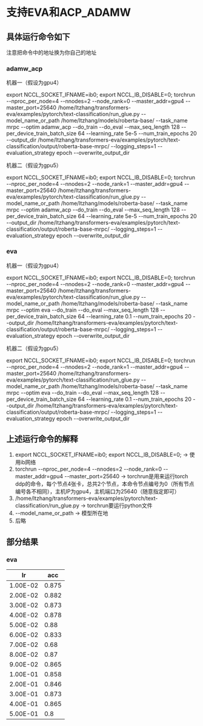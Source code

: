# 支持EVA和ACP_ADAMW

## 具体运行命令如下

注意把命令中的地址换为你自己的地址

### adamw_acp

机器一（假设为gpu4）

export NCCL_SOCKET_IFNAME=ib0; export NCCL_IB_DISABLE=0; torchrun --nproc_per_node=4 --nnodes=2 --node_rank=0 --master_addr=gpu4 --master_port=25640 /home/ltzhang/transformers-eva/examples/pytorch/text-classification/run_glue.py --model_name_or_path /home/ltzhang/models/roberta-base/ --task_name mrpc --optim adamw_acp --do_train --do_eval --max_seq_length 128 --per_device_train_batch_size 64 --learning_rate 5e-5 --num_train_epochs 20 --output_dir /home/ltzhang/transformers-eva/examples/pytorch/text-classification/output/roberta-base-mrpc/ --logging_steps=1 --evaluation_strategy epoch --overwrite_output_dir

机器二（假设为gpu5）

export NCCL_SOCKET_IFNAME=ib0; export NCCL_IB_DISABLE=0; torchrun --nproc_per_node=4 --nnodes=2 --node_rank=1 --master_addr=gpu4 --master_port=25640 /home/ltzhang/transformers-eva/examples/pytorch/text-classification/run_glue.py --model_name_or_path /home/ltzhang/models/roberta-base/ --task_name mrpc --optim adamw_acp --do_train --do_eval --max_seq_length 128 --per_device_train_batch_size 64 --learning_rate 5e-5 --num_train_epochs 20 --output_dir /home/ltzhang/transformers-eva/examples/pytorch/text-classification/output/roberta-base-mrpc/ --logging_steps=1 --evaluation_strategy epoch --overwrite_output_dir

### eva

机器一（假设为gpu4）

export NCCL_SOCKET_IFNAME=ib0; export NCCL_IB_DISABLE=0; torchrun --nproc_per_node=4 --nnodes=2 --node_rank=0 --master_addr=gpu4 --master_port=25640 /home/ltzhang/transformers-eva/examples/pytorch/text-classification/run_glue.py --model_name_or_path /home/ltzhang/models/roberta-base/ --task_name mrpc --optim eva --do_train --do_eval --max_seq_length 128 --per_device_train_batch_size 64 --learning_rate 0.1 --num_train_epochs 20 --output_dir /home/ltzhang/transformers-eva/examples/pytorch/text-classification/output/roberta-base-mrpc/ --logging_steps=1 --evaluation_strategy epoch --overwrite_output_dir

机器二（假设为gpu5）

export NCCL_SOCKET_IFNAME=ib0; export NCCL_IB_DISABLE=0; torchrun --nproc_per_node=4 --nnodes=2 --node_rank=1 --master_addr=gpu4 --master_port=25640 /home/ltzhang/transformers-eva/examples/pytorch/text-classification/run_glue.py --model_name_or_path /home/ltzhang/models/roberta-base/ --task_name mrpc --optim eva --do_train --do_eval --max_seq_length 128 --per_device_train_batch_size 64 --learning_rate 0.1 --num_train_epochs 20 --output_dir /home/ltzhang/transformers-eva/examples/pytorch/text-classification/output/roberta-base-mrpc/ --logging_steps=1 --evaluation_strategy epoch --overwrite_output_dir

## 上述运行命令的解释

1. export NCCL_SOCKET_IFNAME=ib0; export NCCL_IB_DISABLE=0; -> 使用ib网络
2. torchrun --nproc_per_node=4 --nnodes=2 --node_rank=0 --master_addr=gpu4 --master_port=25640 -> torchrun是用来运行torch ddp的命令，每个节点4张卡，总共2个节点，本命令节点编号为0（所有节点编号各不相同），主机IP为gpu4，主机端口为25640（随意指定即可）
3. /home/ltzhang/transformers-eva/examples/pytorch/text-classification/run_glue.py -> torchrun要运行python文件
4. --model_name_or_path -> 模型所在地
5. 后略

## 部分结果

### eva

| lr       | acc   |
|----------|-------|
| 1.00E-02 | 0.875 |
| 2.00E-02 | 0.882 |
| 3.00E-02 | 0.873 |
| 4.00E-02 | 0.878 |
| 5.00E-02 | 0.88  |
| 6.00E-02 | 0.833 |
| 7.00E-02 | 0.68  |
| 8.00E-02 | 0.87  |
| 9.00E-02 | 0.865 |
| 1.00E-01 | 0.858 |
| 2.00E-01 | 0.846 |
| 3.00E-01 | 0.873 |
| 4.00E-01 | 0.865 |
| 5.00E-01 | 0.8   |
